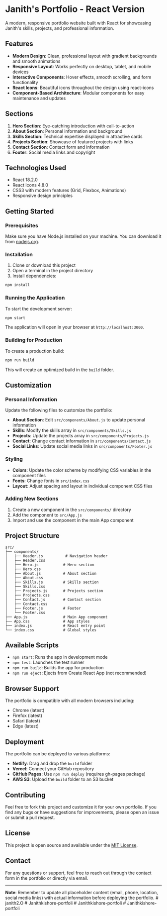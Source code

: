 # Janith's Portfolio - React Version

A modern, responsive portfolio website built with React for showcasing Janith's skills, projects, and professional information.

## Features

- **Modern Design**: Clean, professional layout with gradient backgrounds and smooth animations
- **Responsive Layout**: Works perfectly on desktop, tablet, and mobile devices
- **Interactive Components**: Hover effects, smooth scrolling, and form functionality
- **React Icons**: Beautiful icons throughout the design using react-icons
- **Component-Based Architecture**: Modular components for easy maintenance and updates

## Sections

1. **Hero Section**: Eye-catching introduction with call-to-action
2. **About Section**: Personal information and background
3. **Skills Section**: Technical expertise displayed in attractive cards
4. **Projects Section**: Showcase of featured projects with links
5. **Contact Section**: Contact form and information
6. **Footer**: Social media links and copyright

## Technologies Used

- React 18.2.0
- React Icons 4.8.0
- CSS3 with modern features (Grid, Flexbox, Animations)
- Responsive design principles

## Getting Started

### Prerequisites

Make sure you have Node.js installed on your machine. You can download it from [nodejs.org](https://nodejs.org/).

### Installation

1. Clone or download this project
2. Open a terminal in the project directory
3. Install dependencies:

```bash
npm install
```

### Running the Application

To start the development server:

```bash
npm start
```

The application will open in your browser at `http://localhost:3000`.

### Building for Production

To create a production build:

```bash
npm run build
```

This will create an optimized build in the `build` folder.

## Customization

### Personal Information

Update the following files to customize the portfolio:

- **About Section**: Edit `src/components/About.js` to update personal information
- **Skills**: Modify the skills array in `src/components/Skills.js`
- **Projects**: Update the projects array in `src/components/Projects.js`
- **Contact**: Change contact information in `src/components/Contact.js`
- **Social Links**: Update social media links in `src/components/Footer.js`

### Styling

- **Colors**: Update the color scheme by modifying CSS variables in the component files
- **Fonts**: Change fonts in `src/index.css`
- **Layout**: Adjust spacing and layout in individual component CSS files

### Adding New Sections

1. Create a new component in the `src/components/` directory
2. Add the component to `src/App.js`
3. Import and use the component in the main App component

## Project Structure

```
src/
├── components/
│   ├── Header.js          # Navigation header
│   ├── Header.css
│   ├── Hero.js           # Hero section
│   ├── Hero.css
│   ├── About.js          # About section
│   ├── About.css
│   ├── Skills.js         # Skills section
│   ├── Skills.css
│   ├── Projects.js       # Projects section
│   ├── Projects.css
│   ├── Contact.js        # Contact section
│   ├── Contact.css
│   ├── Footer.js         # Footer
│   └── Footer.css
├── App.js                # Main App component
├── App.css               # App styles
├── index.js              # React entry point
└── index.css             # Global styles
```

## Available Scripts

- `npm start`: Runs the app in development mode
- `npm test`: Launches the test runner
- `npm run build`: Builds the app for production
- `npm run eject`: Ejects from Create React App (not recommended)

## Browser Support

The portfolio is compatible with all modern browsers including:
- Chrome (latest)
- Firefox (latest)
- Safari (latest)
- Edge (latest)

## Deployment

The portfolio can be deployed to various platforms:

- **Netlify**: Drag and drop the `build` folder
- **Vercel**: Connect your GitHub repository
- **GitHub Pages**: Use `npm run deploy` (requires gh-pages package)
- **AWS S3**: Upload the `build` folder to an S3 bucket

## Contributing

Feel free to fork this project and customize it for your own portfolio. If you find any bugs or have suggestions for improvements, please open an issue or submit a pull request.

## License

This project is open source and available under the [MIT License](LICENSE).

## Contact

For any questions or support, feel free to reach out through the contact form in the portfolio or directly via email.

---

**Note**: Remember to update all placeholder content (email, phone, location, social media links) with actual information before deploying the portfolio. #   j a n i t h 2 . O  
 #   J a n i t h k i s h o r e - p o r t f o l i  
 #   J a n i t h k i s h o r e - p o r t f o l i  
 #   J a n i t h k i s h o r e - p o r t f o l i  
 